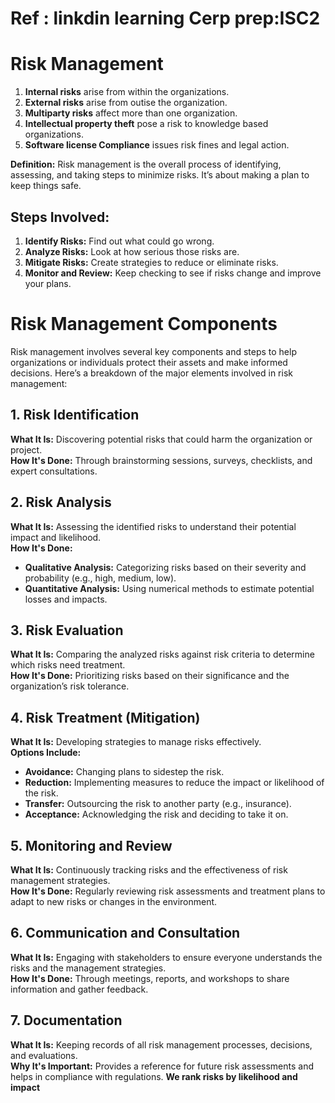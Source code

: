 # Ref : linkdin learning Cerp prep:ISC2
# Risk Management
1. **Internal risks** arise from within the organizations.
2. **External risks** arise from outise the organization.
3. **Multiparty risks** affect more than one organization.
4. **Intellectual property theft** pose a  risk to knowledge based organizations.
5. **Software license Compliance** issues risk fines and legal action.

**Definition:** Risk management is the overall process of identifying, assessing, and taking steps to minimize risks. It’s about making a plan to keep things safe.

## Steps Involved:

1. **Identify Risks:** Find out what could go wrong.
2. **Analyze Risks:** Look at how serious those risks are.
3. **Mitigate Risks:** Create strategies to reduce or eliminate risks.
4. **Monitor and Review:** Keep checking to see if risks change and improve your plans.

# Risk Management Components

Risk management involves several key components and steps to help organizations or individuals protect their assets and make informed decisions. Here’s a breakdown of the major elements involved in risk management:

## 1. Risk Identification
**What It Is:** Discovering potential risks that could harm the organization or project.  
**How It's Done:** Through brainstorming sessions, surveys, checklists, and expert consultations.

## 2. Risk Analysis
**What It Is:** Assessing the identified risks to understand their potential impact and likelihood.  
**How It's Done:**
- **Qualitative Analysis:** Categorizing risks based on their severity and probability (e.g., high, medium, low).
- **Quantitative Analysis:** Using numerical methods to estimate potential losses and impacts.

## 3. Risk Evaluation
**What It Is:** Comparing the analyzed risks against risk criteria to determine which risks need treatment.  
**How It's Done:** Prioritizing risks based on their significance and the organization’s risk tolerance.

## 4. Risk Treatment (Mitigation)
**What It Is:** Developing strategies to manage risks effectively.  
**Options Include:**
- **Avoidance:** Changing plans to sidestep the risk.
- **Reduction:** Implementing measures to reduce the impact or likelihood of the risk.
- **Transfer:** Outsourcing the risk to another party (e.g., insurance).
- **Acceptance:** Acknowledging the risk and deciding to take it on.

## 5. Monitoring and Review
**What It Is:** Continuously tracking risks and the effectiveness of risk management strategies.  
**How It's Done:** Regularly reviewing risk assessments and treatment plans to adapt to new risks or changes in the environment.

## 6. Communication and Consultation
**What It Is:** Engaging with stakeholders to ensure everyone understands the risks and the management strategies.  
**How It's Done:** Through meetings, reports, and workshops to share information and gather feedback.

## 7. Documentation
**What It Is:** Keeping records of all risk management processes, decisions, and evaluations.  
**Why It's Important:** Provides a reference for future risk assessments and helps in compliance with regulations.
**We rank risks by likelihood and impact**

